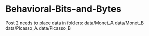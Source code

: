 # Behavioral-Bits-and-Bytes

Post 2 needs to place data in folders:
    data/Monet_A
    data/Monet_B
    data/Picasso_A
    data/Picasso_B
